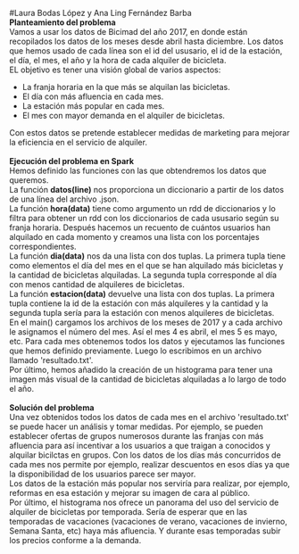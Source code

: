 #Laura Bodas López y Ana Ling Fernández Barba  <br />
**Planteamiento del problema**  <br />
Vamos a usar los datos de Bicimad del año 2017, en donde están recopilados los datos de los meses desde abril hasta diciembre. Los datos que hemos usado de cada línea son el id del ususario, el id de la estación, el día, el mes, el año y la hora de cada alquiler de bicicleta.  <br />
EL objetivo es tener una visión global de varios aspectos:  <br />
- La franja horaria en la que más se alquilan las bicicletas.  <br />
- El día con más afluencia en cada mes.  <br />
- La estación más popular en cada mes. <br />
- El mes con mayor demanda en el alquiler de bicicletas. <br />

Con estos datos se pretende establecer medidas de marketing para mejorar la eficiencia en el servicio de alquiler. <br /> <br /> 
**Ejecución del problema en Spark** <br />
Hemos definido las funciones con las que obtendremos los datos que queremos. <br />
La función **datos(line)** nos proporciona un diccionario a partir de los datos de una línea del archivo .json. <br />
La función **hora(data)** tiene como argumento un rdd de diccionarios y lo filtra para obtener un rdd con los diccionarios de cada ususario según su franja horaria. Después hacemos un recuento de cuántos usuarios han alquilado en cada momento y creamos una lista con los porcentajes correspondientes. <br />
La función **dia(data)** nos da una lista con dos tuplas. La primera tupla tiene como elementos el día del mes en el que se han alquilado más bicicletas y la cantidad de bicicletas alquiladas. La segunda tupla corresponde al día con menos cantidad de alquileres de bicicletas. <br />
La función **estacion(data)** devuelve una lista con dos tuplas. La primera tupla contiene la id de la estación con más alquileres y la cantidad y la segunda tupla sería para la estación con menos alquileres de bicicletas. <br />
En el main() cargamos los archivos de los meses de 2017 y a cada archivo le asignamos el número del mes. Así el mes 4 es abril, el mes 5 es mayo, etc. Para cada mes obtenemos todos los datos y ejecutamos las funciones que hemos definido previamente. Luego lo escribimos en un archivo llamado 'resultado.txt'. <br /> 
Por último, hemos añadido la creación de un histograma para tener una imagen más visual de la cantidad de bicicletas alquiladas a lo largo de todo el año. <br /> <br /> 
**Solución del problema** <br /> 
Una vez obtenidos todos los datos de cada mes en el archivo 'resultado.txt' se puede hacer un análisis y tomar medidas. Por ejemplo, se pueden establecer ofertas de grupos numerosos durante las franjas con más afluencia para así incentivar a los usuarios a que traigan a conocidos y alquilar bicilctas en grupos. Con los datos de los días más concurridos de cada mes nos permite por ejemplo, realizar descuentos en esos días ya que la disponibilidad de los usuarios parece ser mayor. <br /> 
Los datos de la estación más popular nos serviría para realizar, por ejemplo, reformas en esa estación y mejorar su imagen de cara al público. <br /> 
Por último, el histograma nos ofrece un panorama del uso del servicio de alquiler de bicicletas por temporada. Sería de esperar que en las temporadas de vacaciones (vacaciones de verano, vacaciones de invierno, Semana Santa, etc) haya más afluencia. Y durante esas temporadas subir los precios conforme a la demanda.

